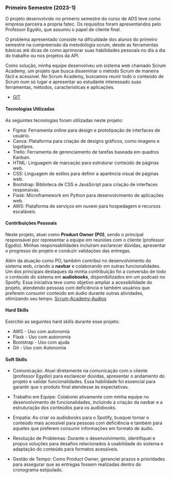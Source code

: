 ### Primeiro Semestre (2023-1)

O projeto desenvolvido no primerio semestre do curso de ADS teve como empresa parceira a propria fatec. Os requisitos foram apresentandos pelo Professor Egydio, que assumiu o papel de cliente final.

O problema apresentado consiste na dificuldade dos alunos do primeiro semestre na compreensão da metodologia scrum, desde as ferramentas básicas até dicas de como aprimorar suas habilidades pessoais no dia a dia do trabalho ou nos projetos da API.

Como solução, minha equipe desenvolveu um sistema web chamado Scrum Academy, um projeto que busca disseminar o método Scrum de maneira fácil e acessível. No Scrum Academy, buscamos reunir todo o conteúdo de Scrum num só lugar e apresentar ao estudante interessado suas ferramentas, métodos, características e aplicações.

- [GIT](https://github.com/ColossusAPI/ScrumAcademy?tab=readme-ov-file)

#### Tecnologias Utilizadas
As seguintes tecnologias foram utilizadas neste projeto:
- Figma: Ferramenta online para design e prototipação de interfaces de usuário.
- Canva: Plataforma para criação de designs gráficos, como imagens e logotipos.
- Trello: Ferramenta de gerenciamento de tarefas baseada em quadros Kanban.
- HTML: Linguagem de marcação para estruturar conteúdo de páginas web.
- CSS: Linguagem de estilos para definir a aparência visual de páginas web.
- Bootstrap: Biblioteca de CSS e JavaScript para criação de interfaces responsivas.
- Flask: Microframework em Python para desenvolvimento de aplicações web.
- AWS: Plataforma de serviços em nuvem para hospedagem e recursos escaláveis.

#### Contribuições Pessoais
  Neste projeto, atuei como **Product Owner (PO)**, sendo o principal responsável por representar a equipe em reuniões com o cliente (professor Egydio). Minhas responsabilidades incluíram esclarecer dúvidas, apresentar o progresso do projeto e conduzir validações das entregas.  

Além da atuação como PO, também contribuí no desenvolvimento do sistema web, criando a **navbar** e colaborando em outras funcionalidades. Um dos principais destaques da minha contribuição foi a conversão de todo o conteúdo do sistema em **audiobooks**, disponibilizados em um podcast no Spotify. Essa iniciativa teve como objetivo ampliar a acessibilidade do projeto, atendendo pessoas com deficiência e também usuários que preferem consumir conteúdo em áudio durante outras atividades, otimizando seu tempo. [Scrum-Academy-Audios](https://open.spotify.com/show/7H1Awvjl7wfpRcUEauZsbg?.si=a9f18406bca94fe3)

#### Hard Skills
Exercitei as seguintes hard skills durante esse projeto:

- AWS - Uso com autonomia
- Flask - Uso com autonomia
- Bootstrap - Uso com ajuda
- Git - Uso com Autonomia

#### Soft Skills
- Comunicação: Atuei diretamente na comunicação com o cliente (professor Egydio) para esclarecer dúvidas, apresentar o andamento do projeto e validar funcionalidades. Essa habilidade foi essencial para garantir que o produto final atendesse às expectativas.

- Trabalho em Equipe: Colaborei ativamente com minha equipe no desenvolvimento de funcionalidades, incluindo a criação da navbar e a estruturação dos conteúdos para os audiobooks.

- Empatia: Ao criar os audiobooks para o Spotify, busquei tornar o conteúdo mais acessível para pessoas com deficiência e também para aqueles que preferem consumir informações em formato de áudio.

- Resolução de Problemas: Durante o desenvolvimento, identifiquei e propus soluções para desafios relacionados à usabilidade do sistema e adaptação do conteúdo para formatos acessíveis.

- Gestão de Tempo: Como Product Owner, gerenciei prazos e prioridades para assegurar que as entregas fossem realizadas dentro do cronograma estipulado.

